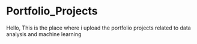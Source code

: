 # Portfolio_Projects
Hello, This is the place where i upload the portfolio projects related to data analysis and machine learning


  
